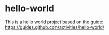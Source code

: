 # hello-world
This is a hello world project based on the guide: https://guides.github.com/activities/hello-world/
